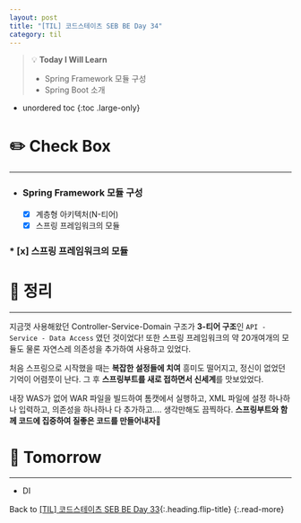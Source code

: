 ```yaml
---
layout: post
title: "[TIL] 코드스테이츠 SEB BE Day 34"
category: til
---
```

> 💡 **Today I Will Learn**
>
> * Spring Framework 모듈 구성
> * Spring Boot 소개

* unordered toc
{:toc .large-only}

# ✏️ Check Box
***

* ### Spring Framework 모듈 구성

  * [x] <label>계층형 아키텍처(N-티어)</label>
  * [x] <label>스프링 프레임워크의 모듈</label>

### * [x] <label>스프링 프레임워크의 모듈</label>

# 📌 정리
***

지금껏 사용해왔던 Controller-Service-Domain 구조가 **3-티어 구조**인 `API - Service - Data Access` 였던 것이었다! 또한 스프링 프레임워크의 약 20개여개의 모듈도 물론 자연스레 의존성을 추가하여 사용하고 있었다.

처음 스프링으로 시작했을 때는 **복잡한 설정들에 치여** 흥미도 떨어지고, 정신이 없었던 기억이 어렴풋이 난다. 그 후 **스프링부트를 새로 접하면서 신세계**를 맛보았었다.

내장 WAS가 없어 WAR 파일을 빌드하여 톰캣에서 실행하고, XML 파일에 설정 하나하나 입력하고, 의존성을 하나하나 다 추가하고.... 생각만해도 끔찍하다. **스프링부트와 함께 코드에 집중하여 질좋은 코드를 만들어내자**🌈

# 🎯 Tomorrow
***

* DI

Back to [[TIL] 코드스테이츠 SEB BE Day 33](220614-til){:.heading.flip-title}
{:.read-more}